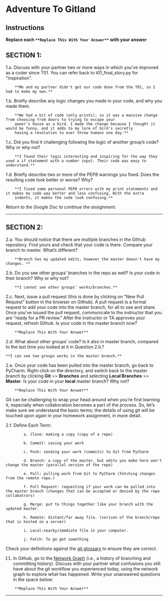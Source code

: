 # Adventure To Gitland

## Instructions

**Replace each `**Replace This With Your Answer**` with your answer**


## SECTION 1:

1.a. Discuss with your partner two or more ways in which you've improved as a coder since T01. You can refer back to t01_final_story.py for "inspiration".

```        
    **Me and my partner didn't get our code done from the T01, so I had to make my own.**
```


1.b. Briefly describe any logic changes you made in your code, and why you made them.

```
    **We had a bit of code (only prints), so it was a massive change from choosing from doors to trying to escape your
    owner's house as a bird. I made the change because I thought it would be funny, and it adds to my lore of bird's secretly
    having a revolution to over throw humans one day.**
```


1.c. Did you find it challenging following the logic of another group’s code? Why or why not?

```
    **I found their logic interesting and inspiring for the way they used a if statement with a number input. Their code was easy to understand.**
```


1.d. Briefly describe two or more of the PEP8 warnings you fixed. Does the resulting code look better or worse? Why?

```
    **I fixed some personal PEP8 errors with my print statements and it makes my code way better and less confusing. With the extra
    indents, it makes the code look confusing.**
```

_Return to the Google Doc to continue the assignment._
___

## SECTION 2:

2.a. You should notice that there are multiple branches in the Github repository. Find yours and check that your code is there. 
     Compare your branch to master. What’s different?

```        
    **Branch has my updated edits, however the master doesn't have my changes. **
```


2.b. Do you see other groups’ branches in the repo as well? Is your code in their branch? Why or why not?

```        
    **I cannot see other groups' works/branches.**
```


2.c. Next, issue a pull request (this is done by clicking on "New Pull Request" button in the browser on Github). 
     A pull request is a formal request to add your code into the master branch, for all to see and share. 
     Once you’ve issued the pull request, communicate to the instructor that you are "ready for a PR review."
     After the instructor or TA approves your request, refresh Github. 
     Is your code in the master branch now? 

```
    **Replace This With Your Answer**
```


2.d. What about other groups’ code? Is it also in master branch, compared to the last time you looked at it in Question 2.b.?

```
**I can see two groups works in the master branch.**
```


2.e. Once your code has been pulled into the master branch, go back to PyCharm. 
     Right-click on the directory, and switch back to the master branch by clicking 
     **Git** >> **Branches** and selecting **Local Branches** >> **Master**.
     Is your code in your **local** master branch? Why not?

```
    **Replace This With Your Answer**
```

Git can be challenging to wrap your head around when you’re first learning it, 
especially when collaboration becomes a part of the process. 
So, let’s make sure we understand the basic terms; 
the details of using git will be touched upon again in your homework assignment, in more detail. 

2.f. Define Each Term:
```
        a. Clone: making a copy (copy of a repo)

        b. Commit: saving your work 

        c. Push: sending your work (commits) to Git from PyCharm

        d. Branch: a copy of the master, but edits you make here won't change the master (parallel version of the repo)

        e. Pull: pulling work from Git to PyCharm (fetching changes from the remote repo.)

        f. Pull Request: requesting if your work can be pulled into the master branch (changes that can be accepted or denied by the repo collabatrors)

        g. Merge: put to things together like your branch with the updated master.

        h. Remote: distant/far away file. (verison of the branch/repo that is hosted on a server)

        i. Local:nearby/immdiate file in your computer.

        j. Fetch: To go get something
```

Check your definitions against the [git glossary](https://help.github.com/articles/github-glossary/) to ensure they are correct.

11. In Github, go to the [Network Graph](https://github.com/Berea-College-CSC-226/t04-master/network) (i.e., a history of branching and committing history). 
    Discuss with your partner what confusions you still have about the git workflow you experienced today, 
    using the network graph to explore what has happened. Write your unanswered questions in the space below:

```
    **Replace This With Your Answer**
```

---